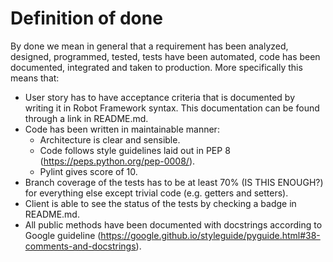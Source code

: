 # Definition of done

By done we mean in general that a requirement has been analyzed, designed, programmed, tested, tests have been automated, code has been documented, integrated and taken to production. More specifically this means that:
- User story has to have acceptance criteria that is documented by writing it in Robot Framework syntax. This documentation can be found through a link in README.md.
- Code has been written in maintainable manner:
    - Architecture is clear and sensible.
    - Code follows style guidelines laid out in PEP 8 (https://peps.python.org/pep-0008/).
    - Pylint gives score of 10.
- Branch coverage of the tests has to be at least 70% (IS THIS ENOUGH?) for everything else except trivial code (e.g. getters and setters).
- Client is able to see the status of the tests by checking a badge in README.md.
- All public methods have been documented with docstrings according to Google guideline (https://google.github.io/styleguide/pyguide.html#38-comments-and-docstrings).
